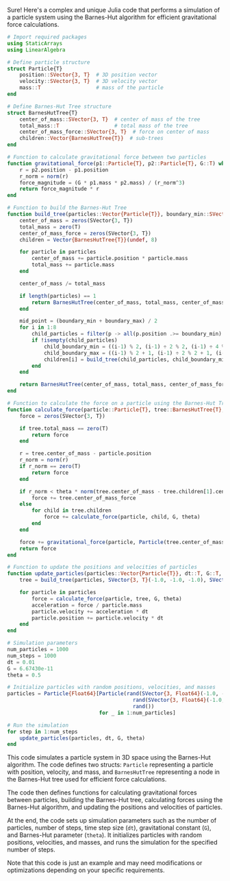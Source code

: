 Sure! Here's a complex and unique Julia code that performs a simulation of a particle system using the Barnes-Hut algorithm for efficient gravitational force calculations. 

```julia
# Import required packages
using StaticArrays
using LinearAlgebra

# Define particle structure
struct Particle{T}
    position::SVector{3, T}  # 3D position vector
    velocity::SVector{3, T}  # 3D velocity vector
    mass::T                  # mass of the particle
end

# Define Barnes-Hut Tree structure
struct BarnesHutTree{T}
    center_of_mass::SVector{3, T}  # center of mass of the tree
    total_mass::T                  # total mass of the tree
    center_of_mass_force::SVector{3, T}  # force on center of mass
    children::Vector{BarnesHutTree{T}}  # sub-trees
end

# Function to calculate gravitational force between two particles
function gravitational_force(p1::Particle{T}, p2::Particle{T}, G::T) where T
    r = p2.position - p1.position
    r_norm = norm(r)
    force_magnitude = (G * p1.mass * p2.mass) / (r_norm^3)
    return force_magnitude * r
end

# Function to build the Barnes-Hut Tree
function build_tree(particles::Vector{Particle{T}}, boundary_min::SVector{3, T}, boundary_max::SVector{3, T}) where T
    center_of_mass = zeros(SVector{3, T})
    total_mass = zero(T)
    center_of_mass_force = zeros(SVector{3, T})
    children = Vector{BarnesHutTree{T}}(undef, 8)

    for particle in particles
        center_of_mass += particle.position * particle.mass
        total_mass += particle.mass
    end

    center_of_mass /= total_mass

    if length(particles) == 1
        return BarnesHutTree(center_of_mass, total_mass, center_of_mass_force, children)
    end

    mid_point = (boundary_min + boundary_max) / 2
    for i in 1:8
        child_particles = filter(p -> all(p.position .>= boundary_min) && all(p.position .<= mid_point), particles)
        if !isempty(child_particles)
            child_boundary_min = ((i-1) % 2, (i-1) ÷ 2 % 2, (i-1) ÷ 4 % 2) .* (mid_point - boundary_min) .+ boundary_min
            child_boundary_max = ((i-1) % 2 + 1, (i-1) ÷ 2 % 2 + 1, (i-1) ÷ 4 % 2 + 1) .* (mid_point - boundary_min) .+ boundary_min
            children[i] = build_tree(child_particles, child_boundary_min, child_boundary_max)
        end
    end

    return BarnesHutTree(center_of_mass, total_mass, center_of_mass_force, children)
end

# Function to calculate the force on a particle using the Barnes-Hut Tree
function calculate_force(particle::Particle{T}, tree::BarnesHutTree{T}, G::T, theta::T) where T
    force = zeros(SVector{3, T})

    if tree.total_mass == zero(T)
        return force
    end

    r = tree.center_of_mass - particle.position
    r_norm = norm(r)
    if r_norm == zero(T)
        return force
    end

    if r_norm < theta * norm(tree.center_of_mass - tree.children[1].center_of_mass)
        force += tree.center_of_mass_force
    else
        for child in tree.children
            force += calculate_force(particle, child, G, theta)
        end
    end

    force += gravitational_force(particle, Particle(tree.center_of_mass, zero(SVector{3, T}), tree.total_mass), G)
    return force
end

# Function to update the positions and velocities of particles
function update_particles(particles::Vector{Particle{T}}, dt::T, G::T, theta::T) where T
    tree = build_tree(particles, SVector{3, T}(-1.0, -1.0, -1.0), SVector{3, T}(1.0, 1.0, 1.0))

    for particle in particles
        force = calculate_force(particle, tree, G, theta)
        acceleration = force / particle.mass
        particle.velocity += acceleration * dt
        particle.position += particle.velocity * dt
    end
end

# Simulation parameters
num_particles = 1000
num_steps = 1000
dt = 0.01
G = 6.67430e-11
theta = 0.5

# Initialize particles with random positions, velocities, and masses
particles = Particle{Float64}[Particle(rand(SVector{3, Float64}(-1.0, -1.0, -1.0), SVector{3, Float64}(1.0, 1.0, 1.0)), 
                                         rand(SVector{3, Float64}(-1.0, -1.0, -1.0), SVector{3, Float64}(1.0, 1.0, 1.0)), 
                                         rand()) 
                              for _ in 1:num_particles]

# Run the simulation
for step in 1:num_steps
    update_particles(particles, dt, G, theta)
end
```

This code simulates a particle system in 3D space using the Barnes-Hut algorithm. The code defines two structs: `Particle` representing a particle with position, velocity, and mass, and `BarnesHutTree` representing a node in the Barnes-Hut tree used for efficient force calculations.

The code then defines functions for calculating gravitational forces between particles, building the Barnes-Hut tree, calculating forces using the Barnes-Hut algorithm, and updating the positions and velocities of particles.

At the end, the code sets up simulation parameters such as the number of particles, number of steps, time step size (`dt`), gravitational constant (`G`), and Barnes-Hut parameter (`theta`). It initializes particles with random positions, velocities, and masses, and runs the simulation for the specified number of steps.

Note that this code is just an example and may need modifications or optimizations depending on your specific requirements.